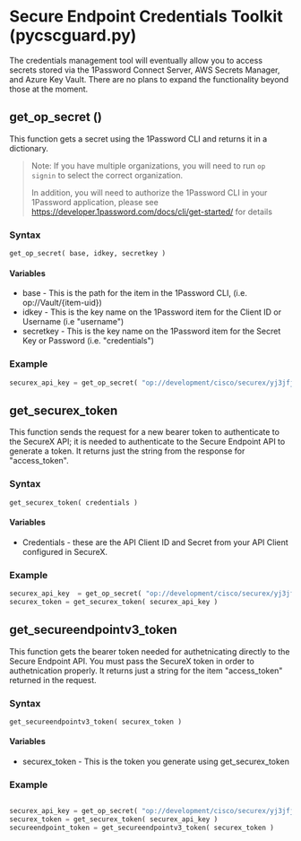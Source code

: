 # Secure Endpoint Credentials Toolkit  (pycscguard.py)
The credentials management tool will eventually allow you to access secrets stored via the 1Password Connect Server, AWS Secrets Manager, and Azure Key Vault. There are no plans to expand the functionality beyond those at the moment.

## get_op_secret ()
This function gets a secret using the 1Password CLI and returns it in a dictionary.

> Note: If you have multiple organizations, you will need to run `op signin` to select the correct organization.
> 
> In addition, you will need to authorize the 1Password CLI in your 1Password application, please see https://developer.1password.com/docs/cli/get-started/ for details

### Syntax
`get_op_secret( base, idkey, secretkey )`

#### Variables
* base - This is the path for the item in the 1Password CLI, (i.e. op://Vault/{item-uid})
* idkey - This is the key name on the 1Password item for the Client ID or Username (i.e "username")
* secretkey - This is the key name on the 1Password item for the Secret Key or Password (i.e. "credentials")

### Example
```python
securex_api_key = get_op_secret( "op://development/cisco/securex/yj3jfj2vzsbiwqabprflnl27lm", "username", "credentials")
```

## get_securex_token
This function sends the request for a new bearer token to authenticate to the SecureX API; it is needed to authenticate to the Secure Endpoint API to generate a token. It returns just the string from the response for "access_token".

### Syntax
`get_securex_token( credentials )`

#### Variables
* Credentials - these are the API Client ID and Secret from your API Client configured in SecureX.

### Example
```python
securex_api_key  = get_op_secret( "op://development/cisco/securex/yj3jfj2vzsbiwqabprflnl27lm", "username", "credentials" )
securex_token = get_securex_token( securex_api_key )
```

## get_secureendpointv3_token
This function gets the bearer token needed for authetnicating directly to the Secure Endpoint API. You must pass the SecureX token in order to authetnication properly. It returns just a string for the item "access_token" returned in the request.

### Syntax
`get_secureendpointv3_token( securex_token )`

#### Variables
* securex_token - This is the token you generate using get_securex_token

### Example
```python

securex_api_key = get_op_secret( "op://development/cisco/securex/yj3jfj2vzsbiwqabprflnl27lm", "username", "credentials" )
securex_token = get_securex_token( securex_api_key )
secureendpoint_token = get_secureendpointv3_token( securex_token )
```